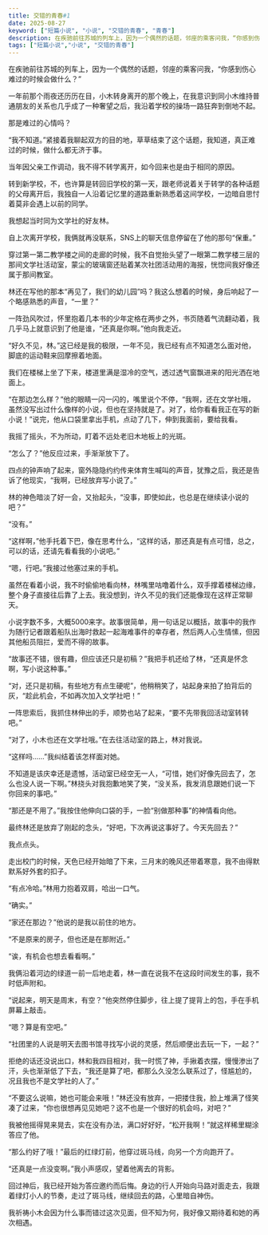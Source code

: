 ```yaml
---
title: 交错的青春#1
date: 2025-08-27
keyword: ["短篇小说", "小说", "交错的青春", "青春"]
description: 在疾驰前往苏城的列车上，因为一个偶然的话题，邻座的乘客问我，“你感到伤心难过的时候会做什么？”一年前那个雨夜还历历在目，小木转身离开的那个晚上，在我意识到同小木维持普通朋友的关系也几乎成了一种奢望之后，我沿着学校的操场一路狂奔到倒地不起。那是难过的心情吗？“我不知道。”紧接着我聊起双方的目的地，草草结束了这个话题，我知道，真正难过的时候，做什么都无济于事。
tags: ["短篇小说","小说", "交错的青春"]
---
```


在疾驰前往苏城的列车上，因为一个偶然的话题，邻座的乘客问我，“你感到伤心难过的时候会做什么？”

一年前那个雨夜还历历在目，小木转身离开的那个晚上，在我意识到同小木维持普通朋友的关系也几乎成了一种奢望之后，我沿着学校的操场一路狂奔到倒地不起。

那是难过的心情吗？

“我不知道。”紧接着我聊起双方的目的地，草草结束了这个话题，我知道，真正难过的时候，做什么都无济于事。

当年因父亲工作调动，我不得不转学离开，如今回来也是由于相同的原因。

转到新学校，不，也许算是转回旧学校的第一天，跟老师说着关于转学的各种话题的父母离开后，我独自一人沿着记忆里的道路重新熟悉着这间学校，一边暗自思忖着莫非会遇上以前的同学。

我想起当时同为文学社的好友林。

自上次离开学校，我俩就再没联系，SNS上的聊天信息停留在了他的那句“保重。”

穿过第一第二教学楼之间的走廊的时候，我不自觉抬头望了一眼第二教学楼三层的那间文学社活动室，蒙尘的玻璃窗还贴着某次社团活动用的海报，恍惚间我好像还属于那间教室。

林还在写他的那本“再见了，我们的幼儿园”吗？我这么想着的时候，身后响起了一个略感熟悉的声音，“一里？”

一阵劲风吹过，怀里抱着几本书的少年定格在两步之外，书页随着气流翻动着，我几乎马上就意识到了他是谁，“还真是你啊。”他向我走近。

“好久不见，林。”这已经是我的极限，一年不见，我已经有点不知道怎么面对他，脚底的运动鞋来回摩擦着地面。

我们在楼梯上坐了下来，楼道里满是湿冷的空气，透过透气窗飘进来的阳光洒在地面上。

“在那边怎么样？”他的眼睛一闪一闪的，嘴里说个不停，“我啊，还在文学社哦，虽然没写出过什么像样的小说，但也在坚持就是了。对了，给你看看我正在写的新小说！”说完，他从口袋里拿出手机，点动了几下，伸到我面前，要给我看。

我摇了摇头，不为所动，盯着不远处老旧木地板上的光斑。

“怎么了？”他反应过来，手渐渐放下了。

四点的钟声响了起来，窗外隐隐约约传来体育生喊叫的声音，犹豫之后，我还是告诉了他现实，“我啊，已经放弃写小说了。”

林的神色暗淡了好一会，又抬起头，“没事，即使如此，也总是在继续读小说的吧？”

“没有。”

“这样啊，”他手托着下巴，像在思考什么，“这样的话，那还真是有点可惜，总之，可以的话，还请先看看我的小说吧。”

“嗯，行吧。”我接过他塞过来的手机。

虽然在看着小说，我不时偷偷地看向林，林嘴里咕噜着什么，双手撑着楼梯边缘，整个身子直接往后靠了上去。我没想到，许久不见的我们还能像现在这样正常聊天。

小说字数不多，大概5000来字。故事很简单，用一句话足以概括，故事中的我作为随行记者跟着船队出海时救起一起海难事件的幸存者，然后两人心生情愫，但因其他船员阻拦，爱而不得的故事。

“故事还不错，很有趣，但应该还只是初稿？”我把手机还给了林，“还真是怀念啊，写小说这种事。”

“对，还只是初稿，有些地方有点生硬呢”，他稍稍笑了，站起身来拍了拍背后的灰，“趁此机会，不如再次加入文学社吧！”

一阵思索后，我抓住林伸出的手，顺势也站了起来，“要不先带我回活动室转转吧。”

“对了，小木也还在文学社哦。”在去往活动室的路上，林对我说。

“这样吗......”我纠结着该怎样面对她。

不知道是该庆幸还是遗憾，活动室已经空无一人，“可惜，她们好像先回去了，怎么也没人说一下啊。”林挠头对我抱歉地笑了笑，“没关系，我发消息跟她们说一下你回来的事吧。”

“那还是不用了。”我按住他伸向口袋的手，一脸“别做那种事”的神情看向他。

最终林还是放弃了刚起的念头，“好吧，下次再说这事好了。今天先回去？”

我点点头。

走出校门的时候，天色已经开始暗了下来，三月末的晚风还带着寒意，我不由得默默系好外套的扣子。

“有点冷哈。”林用力抱着双肩，哈出一口气。

“确实。”

“家还在那边？”他说的是我以前住的地方。

“不是原来的房子，但也还是在那附近。”

“诶，有机会也想去看看啊。”

我俩沿着河边的绿道一前一后地走着，林一直在说我不在这段时间发生的事，我不时低声附和。

“说起来，明天是周末，有空？”他突然停住脚步，往上提了提背上的包，手在手机屏幕上敲击。

“嗯？算是有空吧。”

“社团里的人说是明天去图书馆寻找写小说的灵感，然后顺便出去玩一下，一起？”

拒绝的话还没说出口，林和我四目相对，我一时慌了神，手揪着衣摆，慢慢渗出了汗，头也渐渐低了下去，“我还是算了吧，都那么久没怎么联系过了，怪尴尬的，况且我也不是文学社的人了。”

“不要这么说嘛，她也可能会来哦！”林还没有放弃，一把搂住我，脸上堆满了怪笑凑了过来，“你也很想再见见她吧？这不也是一个很好的机会吗，对吧？”

我被他摇得晃来晃去，实在没有办法，满口好好好，“松开我啊！”就这样稀里糊涂答应了他。

“那么约好了哦！”最后的红绿灯前，他穿过斑马线，向另一个方向跑开了。

“还真是一点没变啊。”我小声感叹，望着他离去的背影。

回过神后，我已经开始为答应邀约而后悔。身边的行人开始向马路对面走去，我跟着绿灯小人的节奏，走过了斑马线，继续回去的路，心里暗自神伤。

我祈祷小木会因为什么事而错过这次见面，但不知为何，我好像又期待着和她的再次相遇。